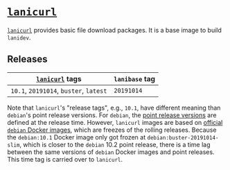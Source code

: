 # [`lanicurl`][1]

[`lanicurl`][1] provides basic file download packages.
It is a base image to build `lanidev`.

## Releases

[`lanicurl`][1] tags | `lanibase` tag
--- | ---
`10.1`, `20191014`, `buster`, `latest` | `20191014`

Note that `lanicurl`'s "release tags", e.g., `10.1`, have different
meaning than `debian`'s point release versions.
For `debian`, the
[point release versions](https://wiki.debian.org/DebianReleases/PointReleases)
are defined at the release time.
However, `lanicurl` images are based on
[official `debian` Docker images](https://hub.docker.com/_/debian),
which are freezes of the rolling releases.
Because the `debian:10.1` Docker image only got frozen at
`debian:buster-20191014-slim`, which is closer to the `debian` 10.2
point release, there is a time lag between the same versions of
`debian` Docker images and point releases.
This time tag is carried over to `lanicurl`.

[1]: https://hub.docker.com/repository/docker/l6acon/lanicurl
